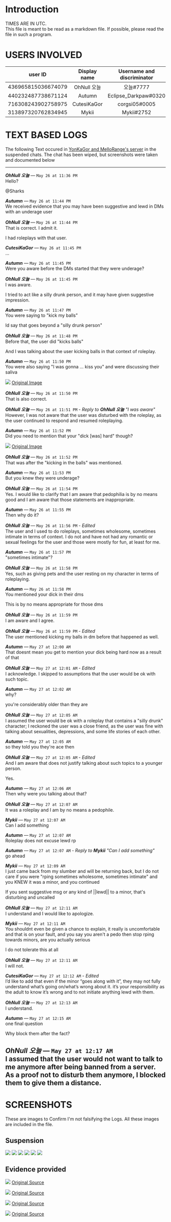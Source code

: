 # Introduction

TIMES ARE IN UTC.\
This file is meant to be read as a markdown file. If possible, please read the file in such a program.


# USERS INVOLVED


| user ID            | Display name | Username and discriminator |
| :----------------: | :----------: | :------------------------: |
| 436965815036674079 | OhNull 오늘   | 오늘#7777                    |
| 440232487738671124 | Autumn       | Eclipse_Darkpaw#0320       |
| 716308243902758975 | CutesiKaGor  | corgsi05#0005              |
| 313897320762834945 | Mykii        | Mykii#2752                 |


# TEXT BASED LOGS

The following Text occured in [YonKaGor and MelloRange's server](https://discord.gg/39Ha2M9deB) in the suspended chats. 
The chat has been wiped, but screenshots were taken and documented below

---

___OhNull 오늘___ — `May 26 at 11:36 PM`\
Hello?

@Sharks


___Autumn___ — `May 26 at 11:44 PM`\
We received evidence that you may have been suggestive and lewd in DMs with an underage user


___OhNull 오늘___ — `May 26 at 11:44 PM`\
That is correct. I admit it.

I had roleplays with that user.


___CutesiKaGor___ — `May 26 at 11:45 PM`\
…


___Autumn___ — `May 26 at 11:45 PM`\
Were you aware before the DMs started that they were underage?


___OhNull 오늘___ — `May 26 at 11:45 PM`\
I was aware.

I tried to act like a silly drunk person, and it may have given suggestive impression.


___Autumn___ — `May 26 at 11:47 PM`\
You were saying to "kick my balls"

Id say that goes beyond a "silly drunk person"


___OhNull 오늘___ — `May 26 at 11:48 PM`\
Before that, the user did "kicks balls"

And I was talking about the user kicking balls in that context of roleplay.


___Autumn___ — `May 26 at 11:50 PM`\
You were also saying "I was gonna ... kiss you" and were discussing their saliva

![](OhNull4.jpg)
[Original Image](https://cdn.discordapp.com/attachments/811097722013876255/979522449710411776/IMG_4991.png)



___OhNull 오늘___ — `May 26 at 11:50 PM`\
That is also correct.

___OhNull 오늘___ — `May 26 at 11:51 PM` - *Reply to ___OhNull 오늘___ "I was aware"*\
However, I was not aware that the user was disturbed with the roleplay, as the user continued to respond and resumed 
roleplaying.


___Autumn___ — `May 26 at 11:52 PM`\
Did you need to mention that your "dick [was] hard" though?


![](OhNull3.jpg)
[Original 
Image](https://media.discordapp.net/attachments/811097722013876255/979522449370669127/IMG_4993.png?width=722&height=380)


___OhNull 오늘___ — `May 26 at 11:52 PM`\
That was after the "kicking in the balls" was mentioned.


___Autumn___ — `May 26 at 11:53 PM`\
But you knew they were underage?


___OhNull 오늘___ — `May 26 at 11:54 PM`\
Yes. I would like to clarify that I am aware that pedophilia is by no means good and I am aware that those statements 
are inappropriate.


___Autumn___ — `May 26 at 11:55 PM`\
Then why do it?


___OhNull 오늘___ — `May 26 at 11:56 PM` - *Edited*\
The user and I used to do roleplays, sometimes wholesome, sometimes intimate in terms of context. I do not and have not 
had any romantic or sexual feelings for the user and those were mostly for fun, at least for me.


___Autumn___ — `May 26 at 11:57 PM`\
"sometimes intimate"?


___OhNull 오늘___ — `May 26 at 11:58 PM`\
Yes, such as giving pets and the user resting on my character in terms of roleplaying.


___Autumn___ — `May 26 at 11:58 PM`\
You mentioned your dick in their dms

This is by no means appropriate for those dms


___OhNull 오늘___ — `May 26 at 11:59 PM`\
I am aware and I agree.


___OhNull 오늘___ — `May 26 at 11:59 PM` - *Edited*\
The user mentioned kicking my balls in dm before that happened as well. 


___Autumn___ — `May 27 at 12:00 AM`\
That doesnt mean you get to mention your dick being hard now as a result of that


___OhNull 오늘___ — `May 27 at 12:01 AM` - *Edited*\
I acknowledge. I skipped to assumptions that the user would be ok with such topic. 


___Autumn___ — `May 27 at 12:02 AM`\
why?

you're considerably older than they are


___OhNull 오늘___ — `May 27 at 12:05 AM`\
I assumed the user would be ok with a roleplay that contains a "silly drunk" character; I reckoned the user was a close friend, as the user was fine with talking about sexualities, depressions, and some life stories of each other.


___Autumn___ — `May 27 at 12:05 AM`\
so they told you they're ace then


***OhNull 오늘*** — `May 27 at 12:05 AM` - *Edited*\
And I am aware that does not justify talking about such topics to a younger person. 

Yes.


___Autumn___ — `May 27 at 12:06 AM`\
Then why were you talking about that?


___OhNull 오늘___ — `May 27 at 12:07 AM`\
It was a roleplay and I am by no means a pedophile.


___Mykii___ — `May 27 at 12:07 AM`\
Can I add something


___Autumn___ — `May 27 at 12:07 AM`\
Roleplay does not excuse lewd rp

___Autumn___ — `May 27 at 12:07 AM` - *Reply to ___Mykii___ "Can I add something"*\
go ahead


___Mykii___ — `May 27 at 12:09 AM`\
I just came back from my slumber and will be returning back, but I do not care if you were "rping sometimes wholesome, 
sometimes intimate" and you KNEW it was a minor, and you continued

If you sent suggestive msg or any kind of ||lewd|| to a minor, that's disturbing and uncalled


___OhNull 오늘___ — `May 27 at 12:11 AM`\
I understand and I would like to apologize.


___Mykii___ — `May 27 at 12:11 AM`\
You shouldnt even be given a chance to explain, it really is uncomfortable and that is on your fault, and you say you 
aren't a pedo then stop rping towards minors, are you actually serious

I do not tolerate this at all


___OhNull 오늘___ — `May 27 at 12:11 AM`\
I will not.


___CutesiKaGor___ — `May 27 at 12:12 AM` - *Edited*\
I’d like to add that even if the minor “goes along with it”, they may not fully understand what’s going on/what’s wrong 
about it. it’s your responsibility as the adult to know it’s wrong and to not initiate anything lewd with them. 


___OhNull 오늘___ — `May 27 at 12:13 AM`\
I understand.


___Autumn___ — `May 27 at 12:15 AM`\
one final question

Why block them after the fact?


___OhNull 오늘___ — `May 27 at 12:17 AM`\
I assumed that the user would not want to talk to me anymore after being banned from a server. As a proof not to disturb
them anymore, I blocked them to give them a distance.
---
# SCREENSHOTS
These are images to Confirm I'm not falsifying the Logs. All these images are included in the file.



## Suspension
![](Suspension1.png)
![](Suspension2.png)
![](Suspension3.png)
![](Suspension4.png)
![](Suspension5.png)
![](Suspension6.png)


## Evidence provided
![](OhNull1.jpg)
[Original Source](https://cdn.discordapp.com/attachments/811097722013876255/979522448842166362/0CB4D1C0-0FDD-4B00-8FA6-7042698B8F8A.jpg)

![](OhNull2.jpg)
[Original Source](https://cdn.discordapp.com/attachments/811097722013876255/979522449123180614/IMG_4994.png)

![](OhNull3.jpg)
[Original Source](https://cdn.discordapp.com/attachments/811097722013876255/979522449370669127/IMG_4993.png)

![](OhNull4.jpg)
[Original Source](https://cdn.discordapp.com/attachments/811097722013876255/979522449710411776/IMG_4991.png)